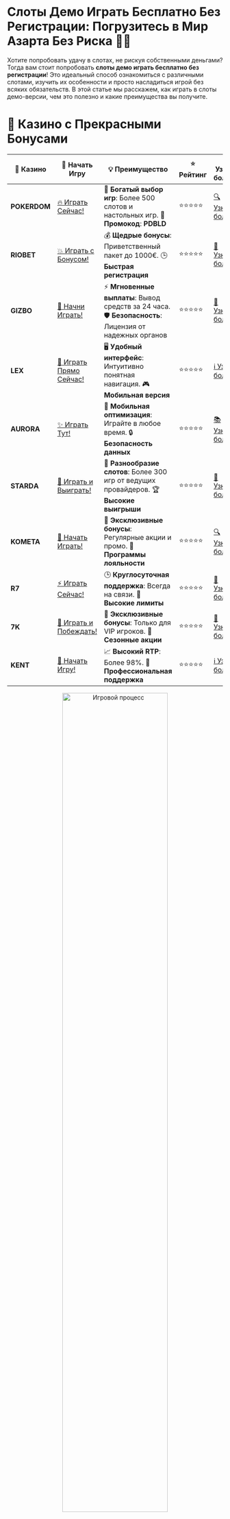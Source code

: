 # **Слоты Демо Играть Бесплатно Без Регистрации: Погрузитесь в Мир Азарта Без Риска 🎰💥**

Хотите попробовать удачу в слотах, не рискуя собственными деньгами? Тогда вам стоит попробовать **слоты демо играть бесплатно без регистрации**! Это идеальный способ ознакомиться с различными слотами, изучить их особенности и просто насладиться игрой без всяких обязательств. В этой статье мы расскажем, как играть в слоты демо-версии, чем это полезно и какие преимущества вы получите.

# 🌟 Казино с Прекрасными Бонусами

| 🎲 **Казино** | 🔗 **Начать Игру** | 💡 **Преимущество** | ⭐ **Рейтинг** | 🔗 **Узнать больше** | 🆕 **Новая информация** |
|--------------|---------------------|---------------------|----------------|----------------------|-------------------------|
| **POKERDOM**  | [🔥 Играть Сейчас!](https://brandplay.link/4k77v2yx) | 🎉 **Богатый выбор игр**: Более 500 слотов и настольных игр. 🎁 **Промокод**: **PDBLD** | ⭐⭐⭐⭐⭐ | [🔍 Узнать больше](https://brandplay.link/4k77v2yx) | 🏆 **Победители турниров** получают эксклюзивные подарки! |
| **RIOBET**    | [💥 Играть с Бонусом!](https://brandplay.link/7xBLTPyj) | 💰 **Щедрые бонусы**: Приветственный пакет до 1000€. 🕒 **Быстрая регистрация** | ⭐⭐⭐⭐⭐ | [📖 Узнать больше](https://brandplay.link/7xBLTPyj) | 💬 **Поддержка 24/7** для комфортной игры в любое время! |
| **GIZBO**     | [🚀 Начни Играть!](https://brandplay.link/bprXw4YV) | ⚡ **Мгновенные выплаты**: Вывод средств за 24 часа. 🛡️ **Безопасность**: Лицензия от надежных органов | ⭐⭐⭐⭐⭐ | [📝 Узнать больше](https://brandplay.link/bprXw4YV) | 🔒 **SSL-шифрование** для максимальной безопасности данных игроков. |
| **LEX**       | [💎 Играть Прямо Сейчас!](https://brandplay.link/zW4hdDFV) | 🖥️ **Удобный интерфейс**: Интуитивно понятная навигация. 🎮 **Мобильная версия** | ⭐⭐⭐⭐⭐ | [ℹ️ Узнать больше](https://brandplay.link/zW4hdDFV) | 📱 **Поддержка всех мобильных устройств** для удобства игры в любом месте. |
| **AURORA**    | [✨ Играть Тут!](https://10trafic-stat2.com/click/668546556bcc6313411604bd/6766/13032/subaccount) | 📱 **Мобильная оптимизация**: Играйте в любое время. 🔒 **Безопасность данных** | ⭐⭐⭐⭐⭐ | [📚 Узнать больше](https://10trafic-stat2.com/click/668546556bcc6313411604bd/6766/13032/subaccount) | 🌍 **Международная лицензия** на деятельность в разных странах. |
| **STARDА**    | [🎉 Играть и Выиграть!](https://brandplay.link/fB7xwRFL) | 🎰 **Разнообразие слотов**: Более 300 игр от ведущих провайдеров. 🏆 **Высокие выигрыши** | ⭐⭐⭐⭐⭐ | [🔎 Узнать больше](https://brandplay.link/fB7xwRFL) | 🎉 **Ежемесячные турниры** с крупными призами! |
| **KOMETA**    | [🎁 Начать Играть!](https://brandplay.link/8ZymQJV8) | 🎁 **Эксклюзивные бонусы**: Регулярные акции и промо. 🔄 **Программы лояльности** | ⭐⭐⭐⭐⭐ | [🔍 Узнать больше](https://brandplay.link/8ZymQJV8) | 🌟 **Персонализированные предложения** для долгосрочных игроков. |
| **R7**        | [⚡ Играть Сейчас!](https://brandplay.link/bMd3Yjsw) | 🕒 **Круглосуточная поддержка**: Всегда на связи. 💸 **Высокие лимиты** | ⭐⭐⭐⭐⭐ | [📖 Узнать больше](https://brandplay.link/bMd3Yjsw) | 🎯 **Рейтинг игроков** для лучших участников. |
| **7K**        | [🎯 Играть и Побеждать!](https://brandplay.link/BvQyFShp) | 🌟 **Эксклюзивные бонусы**: Только для VIP игроков. 🎉 **Сезонные акции** | ⭐⭐⭐⭐⭐ | [📝 Узнать больше](https://brandplay.link/BvQyFShp) | 🥇 **Особые привилегии** для постоянных игроков. |
| **KENT**      | [🔑 Начать Игру!](https://brandplay.link/Fv2WP3js) | 📈 **Высокий RTP**: Более 98%. 💼 **Профессиональная поддержка** | ⭐⭐⭐⭐⭐ | [ℹ️ Узнать больше](https://brandplay.link/Fv2WP3js) | 💬 **Поддержка на нескольких языках** для удобства игроков. |

<div align="center"> <img src="https://i.pinimg.com/originals/1d/b3/25/1db325483acbe642c6d4e6fdd73a4988.gif" alt="Игровой процесс" width="70%"> </div>
---

# 🚀 Быстрые Выигрыши и Поддержка

| 🎲 **Казино** | 🔗 **Начать Игру** | 💡 **Преимущество** | ⭐ **Рейтинг** | 🔗 **Узнать больше** | 🆕 **Новая информация** |
|--------------|---------------------|---------------------|----------------|----------------------|-------------------------|
| **GAMA**      | [🎯 Играть Прямо Сейчас!](https://brandplay.link/j6NMKsDz) | 🔍 **Интуитивный интерфейс**: Легкость использования. 🏅 **Престижные турниры** | ⭐⭐⭐⭐☆ | [🔎 Узнать больше](https://brandplay.link/j6NMKsDz) | 🏆 **Турниры с большими призами** каждый месяц. |
| **ONION**     | [💥 Играть и Выигрывать!](https://brandplay.link/zBGRVpQ9) | 🤑 **Низкие ставки**: Идеально для начинающих. 🔄 **Быстрые выводы** | ⭐⭐⭐⭐☆ | [🔍 Узнать больше](https://brandplay.link/zBGRVpQ9) | 🎮 **Казино для новичков** с простыми правилами. |
| **ЧЕМПИОН**   | [🏅 Играть в Турнире!](https://temon-gter.cfd/go/lRq?p80412p304504pcc44t17455) | 🏅 **Лояльная программа**: Награды за активность. 🎁 **Ежемесячные бонусы** | ⭐⭐⭐⭐☆ | [📖 Узнать больше](https://temon-gter.cfd/go/lRq?p80412p304504pcc44t17455) | 🥇 **Турниры и лояльность** — каждый шаг вознаграждается. |
| **VAVADA**    | [🚀 Играть Без Ожидания!](https://vavadapartner.pro/?promo=ea5c9275-6854-4505-94fc-95ab18221945-linkb2) | 🚀 **Быстрая регистрация**: Начните играть мгновенно. 🔐 **Безопасные транзакции** | ⭐⭐⭐⭐☆ | [📝 Узнать больше](https://vavadapartner.pro/?promo=ea5c9275-6854-4505-94fc-95ab18221945-linkb2) | 🏆 **Программа для новых игроков** с бонусами за регистрацию. |
| **FRIENDS**   | [🎉 Играть и Развлекаться!](https://gofriends.mba/linkb2) | 🤝 **Социальные игры**: Играйте с друзьями. 🌐 **Мультиплатформенность** | ⭐⭐⭐⭐☆ | [ℹ️ Узнать больше](https://gofriends.mba/linkb2) | 🎮 **Играйте с друзьями** и зарабатывайте бонусы за совместные действия. |
| **1WIN**      | [⚡ Играть и Выигрывать!](https://brandplay.link/smXVpBbG) | 🏆 **Спортивные ставки**: Широкий выбор видов спорта. 💵 **Высокие коэффициенты** | ⭐⭐⭐⭐☆ | [📚 Узнать больше](https://brandplay.link/smXVpBbG) | ⚽ **Бонусы на спортивные ставки** для активных игроков. |
| **DRIP**      | [💥 Играть Сразу!](https://drp-ircp01.com/c07e6a3db) | 🌐 **Инновационные игры**: Новейшие игровые технологии. 🛡️ **Высокая безопасность** | ⭐⭐⭐⭐☆ | [🔎 Узнать больше](https://drp-ircp01.com/c07e6a3db) | 🔧 **Инновационные функции** для удобства игры. |
| **JOYCASINO** | [🎰 Играть И Побеждать!](https://rpc30.call2me.pro/?/ru/registration?apkpop=0&partner=p24970p3291217pc98f) | 🎁 **Приятные бонусы**: Ежедневные акции и подарки. 🕹️ **Разнообразие игр** | ⭐⭐⭐⭐☆ | [🔍 Узнать больше](https://rpc30.call2me.pro/?/ru/registration?apkpop=0&partner=p24970p3291217pc98f) | 🎉 **Щедрые фриспины** для новых игроков. |
| **PLAYFORTUNA** | [🔥 Играть С Бонусом!](https://fortunapromo.net/alt/playfortuna/registration?0dc4a9362a71feb7e3f165fb8e766f70) | 🎉 **Регулярные акции**: Бонусы, фриспины и многое другое. 🏅 **Турниры** | ⭐⭐⭐⭐☆ | [📚 Узнать больше](https://fortunapromo.net/alt/playfortuna/registration?0dc4a9362a71feb7e3f165fb8e766f70) | 🎯 **Выгодные предложения** на популярные игры. |
| **SYKAA**     | [💸 Играть Сейчас!](https://s-two-way.com/?source=linkb2&pid=30697) | 💸 **Доступные ставки**: Идеально для новичков. 🎁 **Щедрые бонусы** | ⭐⭐⭐⭐☆ | [🔍 Узнать больше](https://s-two-way.com/?source=linkb2&pid=30697) | 💥 **Акции с большими бонусами** для новичков и опытных игроков. |

<div align="center"> <img src="https://schaeffers-cdn.s3.amazonaws.com/images/default-source/schaeffers-cdn-images/default-images/sectors/bigstock-casino-gambling-concept-with-f-369012793.jpg?sfvrsn=493ad806_4" alt="Игровой процесс" width="70%"> </div>
---

# 💸 Казино с Привлекательными Программами Лояльности

| 🎲 **Казино** | 🔗 **Начать Игру** | 💡 **Преимущество** | ⭐ **Рейтинг** | 🔗 **Узнать больше** | 🆕 **Новая информация** |
|--------------|---------------------|---------------------|----------------|----------------------|-------------------------|
| **KOMETA**    | [🎯 Начни Играть!](https://brandplay.link/8ZymQJV8) | 🎁 **Эксклюзивные бонусы**: Регулярные акции и промо. 🔄 **Программы лояльности** | ⭐⭐⭐⭐⭐ | [🔍 Узнать больше](https://brandplay.link/8ZymQJV8) | 🌟 **Персонализированные предложения** для долгосрочных игроков. |
| **1Xslots**   | [🏅 Играть Прямо Сейчас!](https://brandplay.link/hSB1khtr) | 🎉 **Множество акций**: Еженедельные бонусы и турниры. 🛡️ **Безопасность** | ⭐⭐⭐⭐⭐ | [📚 Узнать больше](https://brandplay.link/hSB1khtr) | 🏅 **Награды за активность**: участники программы лояльности получают специальные привилегии. |
| **R7**        | [🚀 Играть Сейчас!](https://brandplay.link/bMd3Yjsw) | 🕒 **Круглосуточная поддержка**: Всегда на связи. 💸 **Высокие лимиты** | ⭐⭐⭐⭐⭐ | [📖 Узнать больше](https://brandplay.link/bMd3Yjsw) | 💬 **VIP-поддержка** для постоянных игроков с приоритетом. |

<div align="center"> <img src="https://i.pinimg.com/originals/1d/b3/25/1db325483acbe642c6d4e6fdd73a4988.gif" alt="Игровой процесс" width="70%"> </div>
---

## Зачем играть в **слоты демо бесплатно**? 🎮💸

Играя в **слоты демо** бесплатно и без регистрации, вы получаете несколько важных преимуществ:

### 1. **Безопасность и отсутствие рисков** 🛡️🎲
Играя бесплатно, вы не рискуете своими деньгами. Это особенно важно для новичков, которые еще не привыкли к азартным играм или просто хотят попробовать различные игры, не опасаясь потерь.

### 2. **Изучение слотов и их особенностей** 📚🎰
Демо-режим позволяет вам полностью погрузиться в мир игры и понять, как работают бонусы, фриспины и другие функции. Вы сможете оценить интерфейс, символы, ставки и таблицу выплат без спешки.

### 3. **Доступность 24/7** ⏰💥
Большинство онлайн-казино предлагает **слоты демо** в любое время суток, что позволяет вам наслаждаться игрой, когда угодно. Нет необходимости создавать аккаунт или проходить длинную процедуру регистрации.

### 4. **Без обязательств** ⚡🆓
Вы не обязаны вносить деньги, чтобы попробовать игру. Это дает свободу и возможность тестировать различные слоты без лишних обязательств.

## Как играть в **слоты демо бесплатно без регистрации**? 🎮🆓

### 1. **Выбор казино** 🏠🎰
Для начала найдите онлайн-казино или платформу, которые предлагают **слоты демо бесплатно без регистрации**. Многие платформы предоставляют доступ к играм без необходимости создания аккаунта.

### 2. **Выбор слота** 🎲✨
После того как вы выбрали казино, просто выберите слот, который хотите попробовать. Обычно на главной странице или в разделе «Демо» есть кнопка для запуска игры без регистрации.

### 3. **Запуск демо-версии** 🔄💥
Нажмите на слот и выберите демо-режим. Вы получите виртуальные кредиты, которые можно использовать для ставок в игре. Важно помнить, что эти кредиты нельзя вывести, это просто способ для вас попробовать игру.

### 4. **Оценка игры** 🎯💸
Играйте, экспериментируйте с размерами ставок и изучайте различные особенности слота. Демо-режим позволяет не торопиться и разобраться в механике игры.

## Преимущества игры в **слоты демо бесплатно** 🎉💎

### 1. **Игра без финансовых рисков** 💸🚫
Основное преимущество — отсутствие риска потери собственных средств. Вы можете спокойно изучать игру, не переживая за свой баланс.

### 2. **Идеально для новичков** 🌱🎮
Для новичков это отличная возможность начать знакомство с азартными играми, не делая реальные ставки. Демо-режим поможет почувствовать уверенность, прежде чем перейти к играм на реальные деньги.

### 3. **Множество игр на выбор** 🎰💥
Многие онлайн-казино предлагают широкий выбор слотов с демо-режимом, что дает вам возможность попробовать самые разные игры, от классических фруктовых автоматов до новинок с уникальными бонусами.

### 4. **Учитесь на опыте** 📚💡
Без реальных ставок вы можете спокойно освоить стратегию игры, изучить бонусные раунды и изучить игровые особенности, которые помогут вам при игре на реальные деньги.

## Как выбрать лучшие **слоты демо** для игры? 🤔🎮

### 1. **Популярные слоты** 💎✨
Играйте в популярные слоты от известных производителей, таких как **NetEnt**, **Microgaming**, **Play'n GO**, **Pragmatic Play** и другие. Эти слоты известны своим качеством, разнообразием и отличной графикой.

### 2. **Ищите бонусные раунды и фриспины** 🎁🎰
Многие слоты предлагают бонусные раунды с бесплатными вращениями, что может значительно увеличить ваш виртуальный баланс. Обратите внимание на слоты с интересными бонусами.

### 3. **Внимание к волатильности** 💥💸
При выборе слота обращайте внимание на его волатильность. Слоты с высокой волатильностью могут давать большие выигрыши, но реже. Для спокойной игры и более частых выигрышей выбирайте слоты с низкой волатильностью.

## Где найти **слоты демо бесплатно без регистрации**? 🌍🎰

Вот несколько онлайн-казино и платформ, которые предоставляют **слоты демо бесплатно без регистрации**:

1. **Pokerdom** 🎲💥 — популярное онлайн-казино с множеством слотов, доступных в демо-режиме.
2. **Riobet** 💎⚡ — известная платформа с большой коллекцией демо-игр.
3. **Gizbo** 🎰💸 — казино, предлагающее игры без обязательной регистрации.
4. **LEX** 🌟💰 — простое и удобное казино с возможностью играть в демо-режим.
5. **Starda** 🎰💥 — ещё одна платформа, где можно бесплатно играть в слоты без регистрации.

## Заключение 🎉🎰

**Слоты демо бесплатно без регистрации** — это отличный способ испытать азарт и развлечься, не рискуя своими деньгами. Независимо от того, новичок вы или опытный игрок, демо-режим позволяет вам изучать новые игры, пробовать разные стратегии и наслаждаться игровым процессом. Начните играть и получайте удовольствие от слотов, не беспокоясь о потерях! 🍀💸

---
*Играйте ответственно. Казино предназначены для лиц старше 18 лет. Помните о рисках, связанных с азартными играми, и играйте с умом.* 
